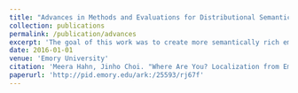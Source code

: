 ```yaml
---
title: "Advances in Methods and Evaluations for Distributional Semantic Models"
collection: publications
permalink: /publication/advances
excerpt: 'The goal of this work was to create more semantically rich embeddings for verbs. The approach modified the word embedding architecture to incorporate semantic role labels and dependencies. Additionally, this work introduces novel quantitative evaluations for embedding for all parts of speech. This work was done at Emory University under Dr. Jinho Choi. This was my undergraduate thesis from Emory University that examines new approaches to Word Embedding and proposes novel methods for word embedding evalutation.'
date: 2016-01-01
venue: 'Emory University'
citation: 'Meera Hahn, Jinho Choi. "Where Are You? Localization from Embodied Dialog." Emory University (2016).'
paperurl: 'http://pid.emory.edu/ark:/25593/rj67f'
---
```

